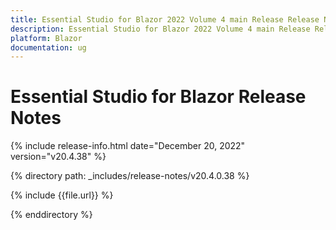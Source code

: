 ```yaml
---
title: Essential Studio for Blazor 2022 Volume 4 main Release Release Notes  
description: Essential Studio for Blazor 2022 Volume 4 main Release Release Notes  
platform: Blazor
documentation: ug
---
```


# Essential Studio for Blazor  Release Notes  

{% include release-info.html date="December 20, 2022"  version="v20.4.38" %} 

{% directory path: _includes/release-notes/v20.4.0.38 %}

{% include {{file.url}} %}

{% enddirectory %}
